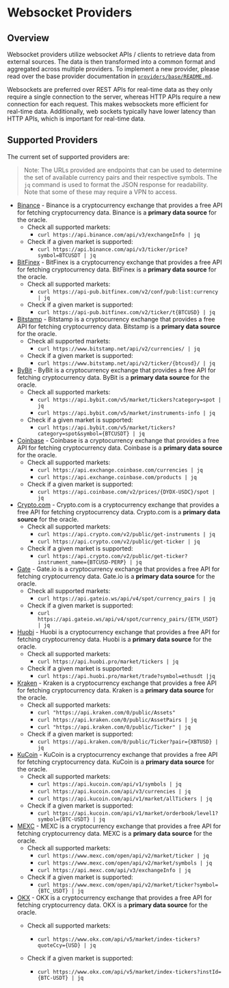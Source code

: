 # Websocket Providers

## Overview

Websocket providers utilize websocket APIs / clients to retrieve data from external sources. The data is then transformed into a common format and aggregated across multiple providers. To implement a new provider, please read over the base provider documentation in [`providers/base/README.md`](../base/README.md).

Websockets are preferred over REST APIs for real-time data as they only require a single connection to the server, whereas HTTP APIs require a new connection for each request. This makes websockets more efficient for real-time data. Additionally, web sockets typically have lower latency than HTTP APIs, which is important for real-time data.

## Supported Providers

The current set of supported providers are:

> Note: The URLs provided are endpoints that can be used to determine the set of available currency pairs and their respective symbols. The `jq` command is used to format the JSON response for readability. Note that some of these may require a VPN to access.

* [Binance](./binance/README.md) - Binance is a cryptocurrency exchange that provides a free API for fetching cryptocurrency data. Binance is a **primary data source** for the oracle.
    * Check all supported markets:
        * `curl https://api.binance.com/api/v3/exchangeInfo | jq`
    * Check if a given market is supported:
        * `curl https://api.binance.com/api/v3/ticker/price?symbol=BTCUSDT | jq`
* [BitFinex](./bitfinex/README.md) - BitFinex is a cryptocurrency exchange that provides a free API for fetching cryptocurrency data. BitFinex is a **primary data source** for the oracle.
    * Check all supported markets: 
        * `curl https://api-pub.bitfinex.com/v2/conf/pub:list:currency | jq`
    * Check if a given market is supported: 
        * `curl https://api-pub.bitfinex.com/v2/ticker/t{BTCUSD} | jq`
* [Bitstamp](./bitstamp/README.md) - Bitstamp is a cryptocurrency exchange that provides a free API for fetching cryptocurrency data. Bitstamp is a **primary data source** for the oracle.
    * Check all supported markets:
        * `curl https://www.bitstamp.net/api/v2/currencies/ | jq`
    * Check if a given market is supported:
        * `curl https://www.bitstamp.net/api/v2/ticker/{btcusd}/ | jq`
* [ByBit](./bybit/README.md) - ByBit is a cryptocurrency exchange that provides a free API for fetching cryptocurrency data. ByBit is a **primary data source** for the oracle.
    * Check all supported markets:
        * `curl https://api.bybit.com/v5/market/tickers?category=spot | jq`
        * `curl https://api.bybit.com/v5/market/instruments-info | jq`
    * Check if a given market is supported:
        *  `curl https://api.bybit.com/v5/market/tickers?category=spot&symbol={BTCUSDT} | jq`
* [Coinbase](./coinbase/README.md) - Coinbase is a cryptocurrency exchange that provides a free API for fetching cryptocurrency data. Coinbase is a **primary data source** for the oracle.
    * Check all supported markets: 
        * `curl https://api.exchange.coinbase.com/currencies | jq`
        * `curl https://api.exchange.coinbase.com/products | jq`
    * Check if a given market is supported: 
        * `curl https://api.coinbase.com/v2/prices/{DYDX-USDC}/spot | jq`
* [Crypto.com](./cryptodotcom/README.md) - Crypto.com is a cryptocurrency exchange that provides a free API for fetching cryptocurrency data. Crypto.com is a **primary data source** for the oracle.
    * Check all supported markets:
        * `curl https://api.crypto.com/v2/public/get-instruments | jq`
        * `curl https://api.crypto.com/v2/public/get-ticker | jq`
    * Check if a given market is supported:
        * `curl https://api.crypto.com/v2/public/get-ticker?instrument_name={BTCUSD-PERP} | jq`
* [Gate](./gate/README.md) - Gate.io is a cryptocurrency exchange that provides a free API for fetching cryptocurrency data. Gate.io is a **primary data source** for the oracle.
    * Check all supported markets:
        * `curl https://api.gateio.ws/api/v4/spot/currency_pairs | jq`
    * Check if a given market is supported:
        * `curl https://api.gateio.ws/api/v4/spot/currency_pairs/{ETH_USDT} | jq`
* [Huobi](./huobi/README.md) - Huobi is a cryptocurrency exchange that provides a free API for fetching cryptocurrency data. Huobi is a **primary data source** for the oracle.
    * Check all supported markets:
        * `curl https://api.huobi.pro/market/tickers | jq`
    * Check if a given market is supported:
        * `curl https://api.huobi.pro/market/trade?symbol=ethusdt |jq`
* [Kraken](./kraken/README.md) - Kraken is a cryptocurrency exchange that provides a free API for fetching cryptocurrency data. Kraken is a **primary data source** for the oracle.
    * Check all supported markets:
        * `curl "https://api.kraken.com/0/public/Assets"` 
        * `curl https://api.kraken.com/0/public/AssetPairs | jq`
        * `curl "https://api.kraken.com/0/public/Ticker" | jq`
    * Check if a given market is supported:
        * `curl https://api.kraken.com/0/public/Ticker?pair={XBTUSD} | jq`
* [KuCoin](./kucoin/README.md) - KuCoin is a cryptocurrency exchange that provides a free API for fetching cryptocurrency data. KuCoin is a **primary data source** for the oracle.
    * Check all supported markets:
        * `curl https://api.kucoin.com/api/v1/symbols | jq`
        * `curl https://api.kucoin.com/api/v3/currencies | jq`
        * `curl https://api.kucoin.com/api/v1/market/allTickers | jq`
    * Check if a given market is supported:
        * `curl https://api.kucoin.com/api/v1/market/orderbook/level1?symbol={BTC-USDT} | jq`
* [MEXC](./mexc/README.md) - MEXC is a cryptocurrency exchange that provides a free API for fetching cryptocurrency data. MEXC is a **primary data source** for the oracle.
    * Check all supported markets:
        * `curl https://www.mexc.com/open/api/v2/market/ticker | jq`
        * `curl https://www.mexc.com/open/api/v2/market/symbols | jq`
        * `curl https://api.mexc.com/api/v3/exchangeInfo | jq`
    * Check if a given market is supported:
        * `curl https://www.mexc.com/open/api/v2/market/ticker?symbol={BTC_USDT} | jq`
* [OKX](./okx/README.md) - OKX is a cryptocurrency exchange that provides a free API for fetching cryptocurrency data. OKX is a **primary data source** for the oracle.
    * Check all supported markets:
        * `curl https://www.okx.com/api/v5/market/index-tickers?quoteCcy={USD} | jq`
        
    * Check if a given market is supported:
        * `curl https://www.okx.com/api/v5/market/index-tickers?instId={BTC-USDT} | jq`
